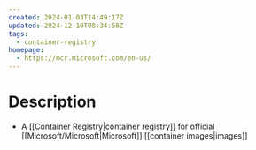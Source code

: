 ```yaml
---
created: 2024-01-03T14:49:17Z
updated: 2024-12-10T08:34:58Z
tags:
  - container-registry
homepage:
  - https://mcr.microsoft.com/en-us/
---
```

# Description
- A [[Container Registry|container registry]] for official [[Microsoft/Microsoft|Microsoft]] [[container images|images]]